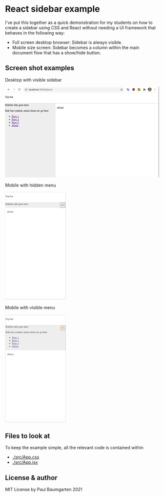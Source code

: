 # React sidebar example

I've put this together as a quick demonstration for my students on how to create a sidebar using CSS and React without needing a UI framework that behaves in the following way:

* Full screen desktop browser: Sidebar is always visible.
* Mobile size screen: Sidebar becomes a column within the main document flow that has a show/hide button.

## Screen shot examples

Desktop with visible sidebar

![](demo-desktop.png)

Mobile with hidden menu

<img src="demo-mobile-hidden.png" width="200" height="353">

Mobile with visible menu

![](demo-mobile-visible.png)

## Files to look at

To keep the example simple, all the relevant code is contained within

* [./src/App.css](./src/App.css)
* [./src/App.jsx](./src/App.jsx)

## License & author

MIT License
by Paul Baumgarten 2021

